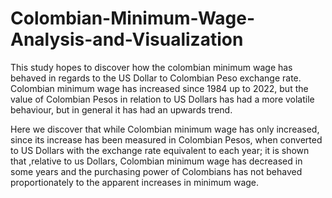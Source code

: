 # Colombian-Minimum-Wage-Analysis-and-Visualization

This study hopes to discover how the colombian minimum wage has behaved in regards to the US Dollar to Colombian Peso exchange rate. Colombian minimum wage has increased since 1984 up to 2022, but the value of Colombian Pesos in relation to US Dollars has had a more volatile behaviour, but in general it has had an upwards trend. 

Here we discover that while Colombian minimum wage has only increased, since its increase has been measured in Colombian Pesos, when converted to US Dollars with the exchange rate equivalent to each year; it is shown that ,relative to us Dollars, Colombian minimum wage has decreased in some years and the purchasing power of Colombians has not behaved proportionately to the apparent increases in minimum wage.
 
